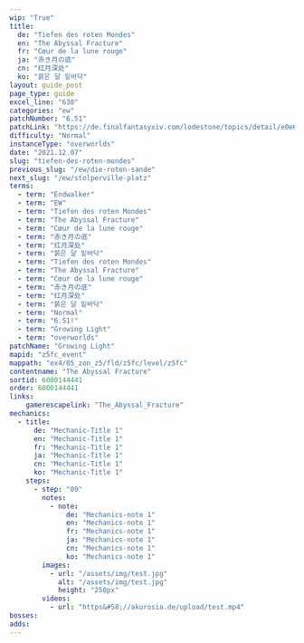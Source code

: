 ```yaml
---
wip: "True"
title:
  de: "Tiefen des roten Mondes"
  en: "The Abyssal Fracture"
  fr: "Cœur de la lune rouge"
  ja: "赤き月の底"
  cn: "红月深处"
  ko: "붉은 달 밑바닥"
layout: guide_post
page_type: guide
excel_line: "630"
categories: "ew"
patchNumber: "6.51"
patchLink: "https://de.finalfantasyxiv.com/lodestone/topics/detail/e0e60e53cf65e1eda8e1fe7051b418e24bedb1c4"
difficulty: "Normal"
instanceType: "overworlds"
date: "2021.12.07"
slug: "tiefen-des-roten-mondes"
previous_slug: "/ew/die-roten-sande"
next_slug: "/ew/stolperville-platz"
terms:
  - term: "Endwalker"
  - term: "EW"
  - term: "Tiefen des roten Mondes"
  - term: "The Abyssal Fracture"
  - term: "Cœur de la lune rouge"
  - term: "赤き月の底"
  - term: "红月深处"
  - term: "붉은 달 밑바닥"
  - term: "Tiefen des roten Mondes"
  - term: "The Abyssal Fracture"
  - term: "Cœur de la lune rouge"
  - term: "赤き月の底"
  - term: "红月深处"
  - term: "붉은 달 밑바닥"
  - term: "Normal"
  - term: "6.51!"
  - term: "Growing Light"
  - term: "overworlds"
patchName: "Growing Light"
mapid: "z5fc_event"
mappath: "ex4/05_zon_z5/fld/z5fc/level/z5fc"
contentname: "The Abyssal Fracture"
sortid: 6000144441
order: 6000144441
links:
    gamerescapelink: "The_Abyssal_Fracture"
mechanics:
  - title:
      de: "Mechanic-Title 1"
      en: "Mechanic-Title 1"
      fr: "Mechanic-Title 1"
      ja: "Mechanic-Title 1"
      cn: "Mechanic-Title 1"
      ko: "Mechanic-Title 1"
    steps:
      - step: "09"
        notes:
          - note:
              de: "Mechanics-note 1"
              en: "Mechanics-note 1"
              fr: "Mechanics-note 1"
              ja: "Mechanics-note 1"
              cn: "Mechanics-note 1"
              ko: "Mechanics-note 1"
        images:
          - url: "/assets/img/test.jpg"
            alt: "/assets/img/test.jpg"
            height: "250px"
        videos:
          - url: "https&#58;//akurosia.de/upload/test.mp4"
bosses:
adds:
---
```

